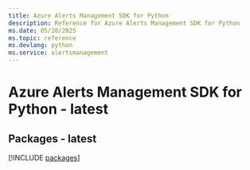```yaml
---
title: Azure Alerts Management SDK for Python
description: Reference for Azure Alerts Management SDK for Python
ms.date: 05/20/2025
ms.topic: reference
ms.devlang: python
ms.service: alertsmanagement
---
```

# Azure Alerts Management SDK for Python - latest
## Packages - latest
[!INCLUDE [packages](alerts-management-index.md)]